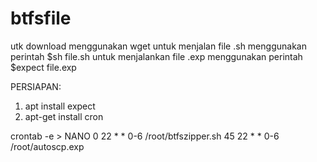# btfsfile
utk download menggunakan wget 
untuk menjalan file .sh menggunakan perintah $sh file.sh
untuk menjalankan file .exp menggunakan perintah $expect file.exp

PERSIAPAN:
1. apt install expect
2. apt-get install cron

crontab -e > NANO
0 22 * * 0-6 /root/btfszipper.sh
45 22 * * 0-6 /root/autoscp.exp
